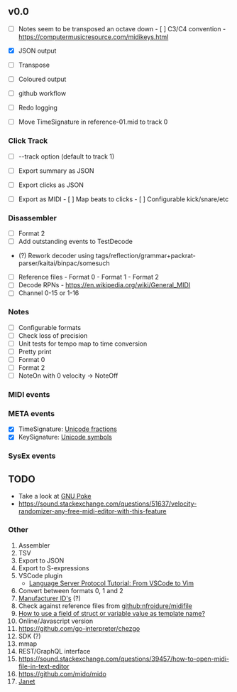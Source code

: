 ## v0.0

- [ ] Notes seem to be transposed an octave down
      - [ ] C3/C4 convention
            - https://computermusicresource.com/midikeys.html

- [x] JSON output
- [ ] Transpose
- [ ] Coloured output
- [ ] github workflow
- [ ] Redo logging
- [ ] Move TimeSignature in reference-01.mid to track 0

### Click Track

- [ ] --track option (default to track 1)
- [ ] Export summary as JSON
- [ ] Export clicks as JSON
- [ ] Export as MIDI
      - [ ] Map beats to clicks
      - [ ] Configurable kick/snare/etc


### Disassembler

- [ ] Format 2
- [ ] Add outstanding events to TestDecode
- (?) Rework decoder using tags/reflection/grammar+packrat-parser/kaitai/binpac/somesuch
- [ ] Reference files
      - Format 0
      - Format 1
      - Format 2
- [ ] Decode RPNs
      - https://en.wikipedia.org/wiki/General_MIDI
- [ ] Channel 0-15 or 1-16

### Notes 

- [ ] Configurable formats
- [ ] Check loss of precision
- [ ] Unit tests for tempo map to time conversion
- [ ] Pretty print
- [ ] Format 0
- [ ] Format 2
- [ ] NoteOn with 0 velocity -> NoteOff

### MIDI events

### META events

- [x] TimeSignature: [Unicode fractions](http://unicodefractions.com)
- [x] KeySignature:  [Unicode symbols](https://unicode-table.com/en/blocks/musical-symbols/)

### SysEx events

## TODO

- Take a look at [GNU Poke](https://youtu.be/Nwb_8VJ5ZeQ)
- https://sound.stackexchange.com/questions/51637/velocity-randomizer-any-free-midi-editor-with-this-feature

### Other

1.  Assembler
2.  TSV
3.  Export to JSON
4.  Export to S-expressions
5.  VSCode plugin
    -  [Language Server Protocol Tutorial: From VSCode to Vim](https://www.toptal.com/javascript/language-server-protocol-tutorial)
6.  Convert between formats 0, 1 and 2
7.  [Manufacturer ID's](https://www.midi.org/specifications-old/category/reference-tables) (?)
8.  Check against reference files from [github:nfroidure/midifile](https://github.com/nfroidure/midifile)
9.  [How to use a field of struct or variable value as template name?](https://stackoverflow.com/questions/28830543/how-to-use-a-field-of-struct-or-variable-value-as-template-name)
10. Online/Javascript version
12. https://github.com/go-interpreter/chezgo
13. SDK (?)
14. mmap
15. REST/GraphQL interface
16. https://sound.stackexchange.com/questions/39457/how-to-open-midi-file-in-text-editor
17. https://github.com/mido/mido
18. [Janet](https://janet-lang.org)

